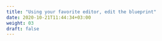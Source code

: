 ```yaml
---
title: "Using your favorite editor, edit the blueprint"
date: 2020-10-21T11:44:34+03:00
weight: 03
draft: false
---
```



